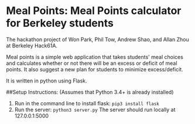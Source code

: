 Meal Points: Meal Points calculator for Berkeley students
============
The hackathon project of Won Park, Phil Tow, Andrew Shao, and Allan Zhou at Berkeley Hack61A.

Meal points is a simple web application that takes students' meal choices and calculates whether or not there will be an excess 
or deficit of meal points. It also suggest a new plan for students to minimize excess/deficit.

It is written in python using Flask.


##Setup Instructions:
(Assumes that Python 3.4+ is already installed)

1. Run in the command line to install flask: ```pip3 install flask```
2. Run the server: ```python3 server.py```
The server should run locally at 127.0.0.1:5000
